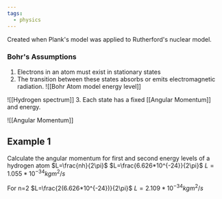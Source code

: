 ```yaml
---
tags:
  - physics
---
```

Created when Plank's model was applied to Rutherford's nuclear model. 

### Bohr's Assumptions
1. Electrons in an atom must exist in stationary states
2. The transition between these states absorbs or emits electromagnetic radiation.
![[Bohr Atom model energy level]]


![[Hydrogen spectrum]]
3. Each state has a fixed [[Angular Momentum]] and energy.  


![[Angular Momentum]]


## Example 1
Calculate the angular momentum for first and second energy levels of a hydrogen atom
$L=\frac{nh}{2\pi}$
$L=\frac{6.626*10^{-24}}{2\pi}$
$L=1.055*10^{-34} kgm^2/s$



For n=2
$L=\frac{2(6.626*10^{-24})}{2\pi}$
$L=2.109*10^{-34} kgm^2/s$


